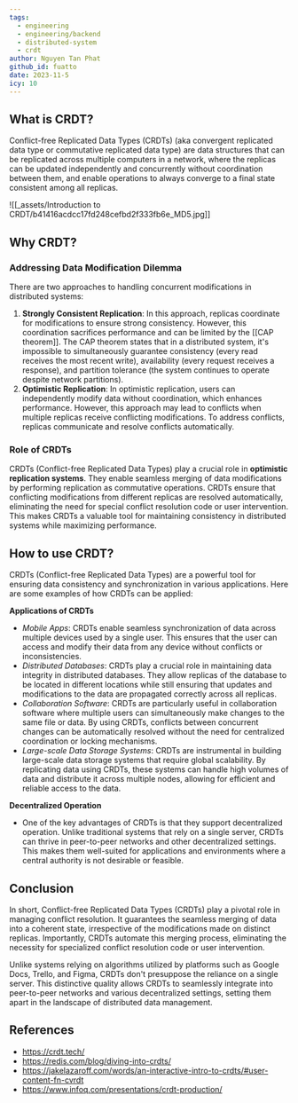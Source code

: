 ```yaml
---
tags:
  - engineering
  - engineering/backend
  - distributed-system
  - crdt
author: Nguyen Tan Phat
github_id: fuatto
date: 2023-11-5
icy: 10
---
```


## What is CRDT?
Conflict-free Replicated Data Types (CRDTs) (aka convergent replicated data type or commutative replicated data type) are data structures that can be replicated across multiple computers in a network, where the replicas can be updated independently and concurrently without coordination between them, and enable operations to always converge to a final state consistent among all replicas.

![[_assets/Introduction to CRDT/b41416acdcc17fd248cefbd2f333fb6e_MD5.jpg]]

## Why CRDT?
### Addressing Data Modification Dilemma
There are two approaches to handling concurrent modifications in distributed systems:

1. **Strongly Consistent Replication**: In this approach, replicas coordinate for modifications to ensure strong consistency. However, this coordination sacrifices performance and can be limited by the [[CAP theorem]]. The CAP theorem states that in a distributed system, it's impossible to simultaneously guarantee consistency (every read receives the most recent write), availability (every request receives a response), and partition tolerance (the system continues to operate despite network partitions).
2. **Optimistic Replication**: In optimistic replication, users can independently modify data without coordination, which enhances performance. However, this approach may lead to conflicts when multiple replicas receive conflicting modifications. To address conflicts, replicas communicate and resolve conflicts automatically.

### Role of CRDTs
CRDTs (Conflict-free Replicated Data Types) play a crucial role in **optimistic replication systems**. They enable seamless merging of data modifications by performing replication as commutative operations. CRDTs ensure that conflicting modifications from different replicas are resolved automatically, eliminating the need for special conflict resolution code or user intervention. This makes CRDTs a valuable tool for maintaining consistency in distributed systems while maximizing performance.

## How to use CRDT?
CRDTs (Conflict-free Replicated Data Types) are a powerful tool for ensuring data consistency and synchronization in various applications. Here are some examples of how CRDTs can be applied:

**Applications of CRDTs**

- _Mobile Apps_: CRDTs enable seamless synchronization of data across multiple devices used by a single user. This ensures that the user can access and modify their data from any device without conflicts or inconsistencies.
- _Distributed Databases_: CRDTs play a crucial role in maintaining data integrity in distributed databases. They allow replicas of the database to be located in different locations while still ensuring that updates and modifications to the data are propagated correctly across all replicas.
- _Collaboration Software_: CRDTs are particularly useful in collaboration software where multiple users can simultaneously make changes to the same file or data. By using CRDTs, conflicts between concurrent changes can be automatically resolved without the need for centralized coordination or locking mechanisms.
- _Large-scale Data Storage Systems_: CRDTs are instrumental in building large-scale data storage systems that require global scalability. By replicating data using CRDTs, these systems can handle high volumes of data and distribute it across multiple nodes, allowing for efficient and reliable access to the data.

**Decentralized Operation**

- One of the key advantages of CRDTs is that they support decentralized operation. Unlike traditional systems that rely on a single server, CRDTs can thrive in peer-to-peer networks and other decentralized settings. This makes them well-suited for applications and environments where a central authority is not desirable or feasible.

## Conclusion
In short, Conflict-free Replicated Data Types (CRDTs) play a pivotal role in managing conflict resolution. It guarantees the seamless merging of data into a coherent state, irrespective of the modifications made on distinct replicas. Importantly, CRDTs automate this merging process, eliminating the necessity for specialized conflict resolution code or user intervention.

Unlike systems relying on algorithms utilized by platforms such as Google Docs, Trello, and Figma, CRDTs don't presuppose the reliance on a single server. This distinctive quality allows CRDTs to seamlessly integrate into peer-to-peer networks and various decentralized settings, setting them apart in the landscape of distributed data management.

## References
- https://crdt.tech/
- https://redis.com/blog/diving-into-crdts/
- https://jakelazaroff.com/words/an-interactive-intro-to-crdts/#user-content-fn-cvrdt
- https://www.infoq.com/presentations/crdt-production/
